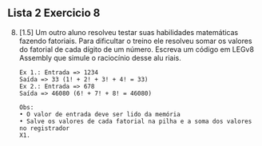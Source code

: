 ## Lista 2 Exercicio 8

8. [1.5] Um outro aluno resolveu testar suas habilidades matemáticas fazendo fatoriais.
Para dificultar o treino ele resolveu somar os valores do fatorial de cada dígito de um
número. Escreva um código em LEGv8 Assembly que simule o raciocínio desse
alu	riais.
    ```
    Ex 1.: Entrada => 1234
    Saída => 33 (1! + 2! + 3! + 4! = 33)
    Ex 2.: Entrada => 678
    Saída => 46080 (6! + 7! + 8! = 46080)

    Obs:
    • O valor de entrada deve ser lido da memória
    • Salve os valores de cada fatorial na pilha e a soma dos valores no registrador
    X1.
    ```